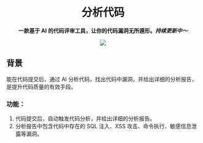 
<h1 align="center">分析代码</h1>
<p align="center"><strong>一款基于 AI 的代码评审工具，让你的代码漏洞无所遁形。<em>持续更新中～</em></strong></p>
<div align="center">
    <a href="https://github.com/Shingbb/sync-code-review"><img src="https://img.shields.io/badge/github-项目地址-yellow.svg?style=plasticr"></a>
</div>

## 背景

能在代码提交后，通过 AI 分析代码，找出代码中漏洞，并给出详细的分析报告，是提升代码质量的有效手段。

### 功能：
1. 代码提交后，自动触发代码分析，并给出详细的分析报告。
2. 分析报告中包含代码中存在的 SQL 注入、XSS 攻击、命令执行、敏感信息泄露等漏洞。